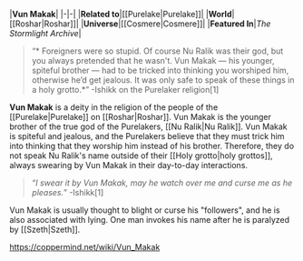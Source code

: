 |**Vun Makak**|
|-|-|
|**Related to**|[[Purelake\|Purelake]]|
|**World**|[[Roshar\|Roshar]]|
|**Universe**|[[Cosmere\|Cosmere]]|
|**Featured In**|*The Stormlight Archive*|

>“* Foreigners were so stupid. Of course Nu Ralik was their god, but you always pretended that he wasn't. Vun Makak — his younger, spiteful brother — had to be tricked into thinking you worshiped him, otherwise he’d get jealous. It was only safe to speak of these things in a holy grotto.*”
\-Ishikk on the Purelaker religion[1]


**Vun Makak** is a deity in the religion of the people of the [[Purelake\|Purelake]] on [[Roshar\|Roshar]].
Vun Makak is the younger brother of the true god of the Purelakers, [[Nu Ralik\|Nu Ralik]]. Vun Makak is spiteful and jealous, and the Purelakers believe that they must trick him into thinking that they worship him instead of his brother. Therefore, they do not speak Nu Ralik's name outside of their [[Holy grotto\|holy grottos]], always swearing by Vun Makak in their day-to-day interactions.

>“*I swear it by Vun Makak, may he watch over me and curse me as he pleases.*”
\-Ishikk[1]


Vun Makak is usually thought to blight or curse his "followers", and he is also associated with lying. One man invokes his name after he is paralyzed by [[Szeth\|Szeth]].



https://coppermind.net/wiki/Vun_Makak